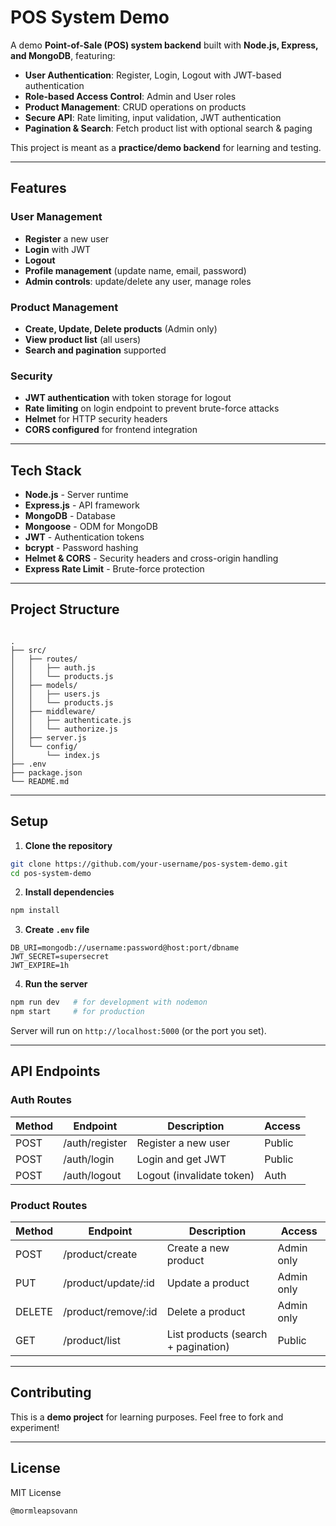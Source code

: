 # POS System Demo

A demo **Point-of-Sale (POS) system backend** built with **Node.js, Express, and MongoDB**, featuring:

- **User Authentication**: Register, Login, Logout with JWT-based authentication
- **Role-based Access Control**: Admin and User roles
- **Product Management**: CRUD operations on products
- **Secure API**: Rate limiting, input validation, JWT authentication
- **Pagination & Search**: Fetch product list with optional search & paging

This project is meant as a **practice/demo backend** for learning and testing.

---

## **Features**

### User Management
- **Register** a new user
- **Login** with JWT
- **Logout**
- **Profile management** (update name, email, password)
- **Admin controls**: update/delete any user, manage roles

### Product Management
- **Create, Update, Delete products** (Admin only)
- **View product list** (all users)
- **Search and pagination** supported

### Security
- **JWT authentication** with token storage for logout
- **Rate limiting** on login endpoint to prevent brute-force attacks
- **Helmet** for HTTP security headers
- **CORS configured** for frontend integration

---

## **Tech Stack**

- **Node.js** - Server runtime
- **Express.js** - API framework
- **MongoDB** - Database
- **Mongoose** - ODM for MongoDB
- **JWT** - Authentication tokens
- **bcrypt** - Password hashing
- **Helmet & CORS** - Security headers and cross-origin handling
- **Express Rate Limit** - Brute-force protection

---

## **Project Structure**

```

.
├── src/
│   ├── routes/
│   │   ├── auth.js
│   │   └── products.js
│   ├── models/
│   │   ├── users.js
│   │   └── products.js
│   ├── middleware/
│   │   ├── authenticate.js
│   │   └── authorize.js
│   ├── server.js
│   └── config/
│       └── index.js
├── .env
├── package.json
└── README.md

````

---

## **Setup**

1. **Clone the repository**
```bash
git clone https://github.com/your-username/pos-system-demo.git
cd pos-system-demo
````

2. **Install dependencies**

```bash
npm install
```

3. **Create `.env` file**

```env
DB_URI=mongodb://username:password@host:port/dbname
JWT_SECRET=supersecret
JWT_EXPIRE=1h
```

4. **Run the server**

```bash
npm run dev   # for development with nodemon
npm start     # for production
```

Server will run on `http://localhost:5000` (or the port you set).

---

## **API Endpoints**

### Auth Routes

| Method | Endpoint       | Description               | Access |
| ------ | -------------- | ------------------------- | ------ |
| POST   | /auth/register | Register a new user       | Public |
| POST   | /auth/login    | Login and get JWT         | Public |
| POST   | /auth/logout   | Logout (invalidate token) | Auth   |

### Product Routes

| Method | Endpoint            | Description                         | Access     |
| ------ | ------------------- | ----------------------------------- | ---------- |
| POST   | /product/create     | Create a new product                | Admin only |
| PUT    | /product/update/:id | Update a product                    | Admin only |
| DELETE | /product/remove/:id | Delete a product                    | Admin only |
| GET    | /product/list       | List products (search + pagination) | Public     |

---

## **Contributing**

This is a **demo project** for learning purposes. Feel free to fork and experiment!

---

## **License**

MIT License
```
@mormleapsovann
```
